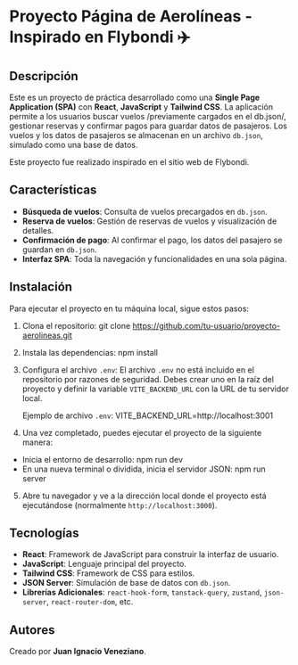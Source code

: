 # Proyecto Página de Aerolíneas - Inspirado en Flybondi ✈️

## Descripción

Este es un proyecto de práctica desarrollado como una **Single Page Application (SPA)** con **React**, **JavaScript** y **Tailwind CSS**. La aplicación permite a los usuarios buscar vuelos /previamente cargados en el db.json/, gestionar reservas y confirmar pagos para guardar datos de pasajeros. Los vuelos y los datos de pasajeros se almacenan en un archivo `db.json`, simulado como una base de datos.

Este proyecto fue realizado inspirado en el sitio web de Flybondi.

## Características

- **Búsqueda de vuelos**: Consulta de vuelos precargados en `db.json`.
- **Reserva de vuelos**: Gestión de reservas de vuelos y visualización de detalles.
- **Confirmación de pago**: Al confirmar el pago, los datos del pasajero se guardan en `db.json`.
- **Interfaz SPA**: Toda la navegación y funcionalidades en una sola página.

## Instalación

Para ejecutar el proyecto en tu máquina local, sigue estos pasos:

1. Clona el repositorio:
   git clone https://github.com/tu-usuario/proyecto-aerolineas.git

2. Instala las dependencias:
   npm install

3. Configura el archivo `.env`:
   El archivo `.env` no está incluido en el repositorio por razones de seguridad. Debes crear uno en la raíz del proyecto y definir la variable `VITE_BACKEND_URL` con la URL de tu servidor local.

   Ejemplo de archivo `.env`: VITE_BACKEND_URL=http://localhost:3001


4. Una vez completado, puedes ejecutar el proyecto de la siguiente manera:
- Inicia el entorno de desarrollo:
  npm run dev
- En una nueva terminal o dividida, inicia el servidor JSON:
  npm run server

5. Abre tu navegador y ve a la dirección local donde el proyecto está ejecutándose (normalmente `http://localhost:3000`).

## Tecnologías
- **React**: Framework de JavaScript para construir la interfaz de usuario.
- **JavaScript**: Lenguaje principal del proyecto.
- **Tailwind CSS**: Framework de CSS para estilos.
- **JSON Server**: Simulación de base de datos con `db.json`.
- **Librerías Adicionales**: `react-hook-form`, `tanstack-query`, `zustand`, `json-server`, `react-router-dom`, etc.

## Autores
Creado por **Juan Ignacio Veneziano**.
